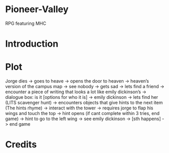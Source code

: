 # Pioneer-Valley
RPG featuring MHC

# Introduction

# Plot 

Jorge dies -> goes to heave -> opens the door to heaven -> heaven’s version of the campus map ->   see nobody -> gets sad -> lets find a friend -> encounter a piece of writing that looks a lot like emily dickinson’s -> dialogue box: is it [options for who it is] -> emily dickinson -> lets find her  (LITS scavenger hunt) -> encounters objects that give hints to the next item (The hints rhyme) -> interact with the tower -> requires jorge to flap his wings and touch the top -> hint opens (if cant complete within 3 tries, end game) -> hint to go to the left wing -> see emily dickinson -> [sth happens] -> end game 

# Credits 

